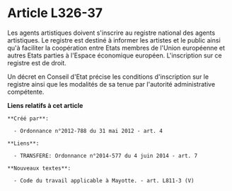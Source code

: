 # Article L326-37

Les agents artistiques doivent s'inscrire au registre national des agents artistiques. Le registre est destiné à informer les
artistes et le public ainsi qu'à faciliter la coopération entre Etats membres de l'Union européenne et autres Etats parties à
l'Espace économique européen. L'inscription sur ce registre est de droit.

Un décret en Conseil d'Etat précise les conditions d'inscription sur le registre ainsi que les modalités de sa tenue par
l'autorité administrative compétente.

**Liens relatifs à cet article**

	**Créé par**:

	  - Ordonnance n°2012-788 du 31 mai 2012 - art. 4

	**Liens**:

	  - TRANSFERE: Ordonnance n°2014-577 du 4 juin 2014 - art. 7

	**Nouveaux textes**:

	  - Code du travail applicable à Mayotte. - art. L811-3 (V)
